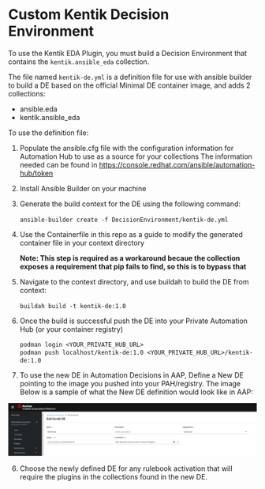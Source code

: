 # Custom Kentik Decision Environment
To use the Kentik EDA Plugin, you must build a Decision Environment that contains the `kentik.ansible_eda` collection. 

The file named `kentik-de.yml` is a definition file for use with ansible builder to build a DE based on the official Minimal DE container image, and adds 2 collections:
* ansible.eda
* kentik.ansible_eda

To use the definition file:
1. Populate the ansible.cfg file with the configuration information for Automation Hub to use as a source for your collections
   The information needed can be found in https://console.redhat.com/ansible/automation-hub/token
2. Install Ansible Builder on your machine
3. Generate the build context for the DE using the following command:

   `ansible-builder create -f DecisionEnvironment/kentik-de.yml`

4. Use the Containerfile in this repo as a guide to modify the generated container file in your context directory

   **Note: This step is required as a workaround becaue the collection exposes a requirement that pip fails to find, so this is to bypass that**

5. Navigate to the context directory, and use buildah to build the DE from context:

   `buildah build -t kentik-de:1.0`

6. Once the build is successful push the DE into your Private Automation Hub (or your container registry) 
   ```
   podman login <YOUR_PRIVATE_HUB_URL>
   podman push localhost/kentik-de:1.0 <YOUR_PRIVATE_HUB_URL>/kentik-de:1.0
   ```

7. To use the new DE in Automation Decisions in AAP, Define a New DE pointing to the image you pushed into your PAH/registry. The image Below is a sample of what the New DE definition would look like in AAP:

![Ansible Automation Platform](../_images/aap_de.png)

6. Choose the newly defined DE for any rulebook activation that will require the plugins in the collections found in the new DE.